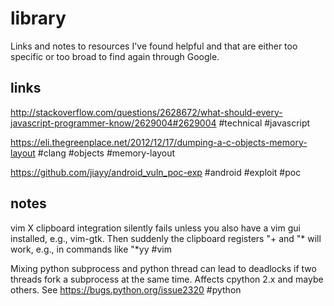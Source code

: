 # library
Links and notes to resources I've found helpful and that are either too specific or too broad to find again through Google.

## links
http://stackoverflow.com/questions/2628672/what-should-every-javascript-programmer-know/2629004#2629004 #technical #javascript

https://eli.thegreenplace.net/2012/12/17/dumping-a-c-objects-memory-layout #clang #objects #memory-layout

https://github.com/jiayy/android_vuln_poc-exp #android #exploit #poc

## notes
vim X clipboard integration silently fails unless you also have a vim gui installed, e.g., vim-gtk. Then suddenly the clipboard registers "+ and "*  will work, e.g., in commands like "*yy #vim

Mixing python subprocess and python thread can lead to deadlocks if two threads fork a subprocess at the same time. Affects cpython 2.x and maybe others. See https://bugs.python.org/issue2320  #python
